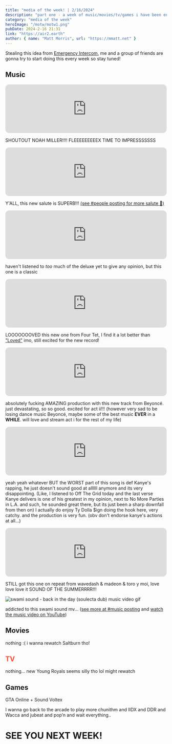 ```yaml
---
title: "media of the week! | 2/16/2024"
description: "part one - a week of music/movies/tv/games i have been enjoying throughout the past week!"
category: "media of the week"
heroImage: "/motw/motw1.png"
pubDate: 2024-2-16 21:31
link: "https://air2.earth"
author: { name: "Matt Morris", url: "https://mmatt.net" }
---
```


Stealing this idea from [Emergency Intercom](https://www.youtube.com/@EmergencyIntercom), me and a group of friends are gonna try to start doing this every week so stay tuned!

## <span class="npf_color_ross">Music</span>

<iframe style="border-radius:12px" src="https://open.spotify.com/embed/track/7nD9nN3jord9wWcfW3Gkcm?utm_source=generator" width="100%" height="152" frameBorder="0" allowfullscreen="" allow="autoplay; clipboard-write; encrypted-media; fullscreen; picture-in-picture" loading="lazy"></iframe>

SHOUTOUT NOAH MILLER!!!! FLEEEEEEEEEX TIME TO IMPRESSSSSSS

<iframe style="border-radius:12px" src="https://open.spotify.com/embed/track/0Tc7p0cKE8078NVGRDcDOX?utm_source=generator" width="100%" height="152" frameBorder="0" allowfullscreen="" allow="autoplay; clipboard-write; encrypted-media; fullscreen; picture-in-picture" loading="lazy"></iframe>

Y'ALL, this new salute is SUPERB!!! [(see #people posting for more salute 🩵)](https://www.tumblr.com/thought-tracing/742444852346814464/salute-for-system-release?source=share)

<iframe style="border-radius:12px" src="https://open.spotify.com/embed/track/4OHTGjbbGjgzl2d60U7Seh?utm_source=generator" width="100%" height="152" frameBorder="0" allowfullscreen="" allow="autoplay; clipboard-write; encrypted-media; fullscreen; picture-in-picture" loading="lazy"></iframe>

haven't listened to _too_ much of the deluxe yet to give any opinion, but this one is a classic

<iframe style="border-radius:12px" src="https://open.spotify.com/embed/track/4c7b2Ft8Br0CgJLmt3mI7Z?utm_source=generator" width="100%" height="152" frameBorder="0" allowfullscreen="" allow="autoplay; clipboard-write; encrypted-media; fullscreen; picture-in-picture" loading="lazy"></iframe>

LOOOOOOOVED this new one from Four Tet, I find it a lot better than ["Loved"](https://open.spotify.com/track/6fUo4GlD0FbvXNTylA4o68?si=958447f706ba49a2) imo, still excited for the new record!

<iframe style="border-radius:12px" src="https://open.spotify.com/embed/track/3Fwebmu4BzPUpDtPZo0qHb?utm_source=generator" width="100%" height="152" frameBorder="0" allowfullscreen="" allow="autoplay; clipboard-write; encrypted-media; fullscreen; picture-in-picture" loading="lazy"></iframe>

absolutely fucking AMAZING production with this new track from Beyoncé. just devastating, so so good. excited for act ii!!! (however very sad to be losing dance music Beyoncé, maybe some of the best music **EVER** in a **WHILE**. will love and stream act i for the rest of my life)

<iframe style="border-radius:12px" src="https://open.spotify.com/embed/track/4YSa8VQxjzsski1DOsvkHH?utm_source=generator" width="100%" height="152" frameBorder="0" allowfullscreen="" allow="autoplay; clipboard-write; encrypted-media; fullscreen; picture-in-picture" loading="lazy"></iframe>

yeah yeah whatever BUT the WORST part of this song is def Kanye's rapping, he just doesn't sound good at allllll anymore and its very disappointing. (Like, I listened to Off The Grid today and the last verse Kanye delivers is one of his greatest in my opinion, next to No More Parties in L.A. and such, he sounded great there, but its just been a sharp downfall from then on) I actually do enjoy Ty Dolla $ign doing the hook here, very catchy. and the production is very fun. (obv don't endorse kanye's actions at all...)

<iframe style="border-radius:12px" src="https://open.spotify.com/embed/track/3K1RnBxBkrMwoBE8gC63eY?utm_source=generator" width="100%" height="152" frameBorder="0" allowfullscreen="" allow="autoplay; clipboard-write; encrypted-media; fullscreen; picture-in-picture" loading="lazy"></iframe>

STILL got this one on repeat from wavedash & madeon & toro y moi, love love love it SOUND OF THE SUMMERRRR!!!

<img src="https://64.media.tumblr.com/2f086fbc305b02a48ddcd0552d1387f5/715acf4f6fb5e16b-ff/s640x960/fba096584009a6e6a5fbc30e6ab61e7c715443a2.gifv" data-orig-height="450" data-orig-width="600" srcset="https://64.media.tumblr.com/2f086fbc305b02a48ddcd0552d1387f5/715acf4f6fb5e16b-ff/s640x960/fba096584009a6e6a5fbc30e6ab61e7c715443a2.gifv 600w" sizes="(max-width: 600px) 100vw, 600px" alt="swami sound - back in the day (soulecta dub) music video gif">

addicted to this swami sound mv... ([see more at #music posting](https://www.tumblr.com/thought-tracing/742317055379898368/this-isnt-an-apple-ad-this-is-a-swami-sound?source=share) and [watch the music video on YouTube](https://www.youtube.com/watch?v=aiSr5rxA6Po))

## <span class="npf_color_chandler">Movies</span>

nothing :( i wanna rewatch Saltburn tho!

## <span style="color: #ff4930">TV</span>

nothing... new Young Royals seems silly tho lol might rewatch

## <span class="npf_color_monica">Games</span>

GTA Online + Sound Voltex

I wanna go back to the arcade to play more chunithm and IIDX and DDR and Wacca and jubeat and pop’n and wait everything..

# <span class="npf_color_rachel">SEE YOU NEXT WEEK!</span>
